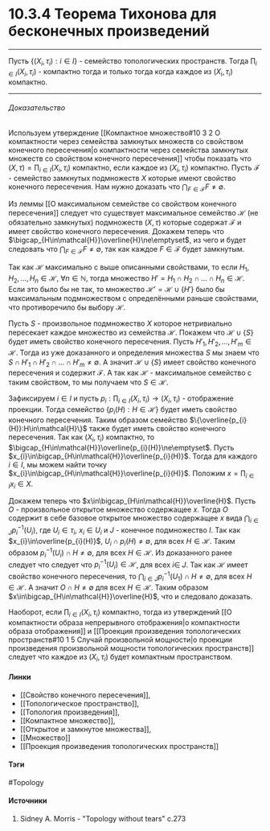 # 10.3.4 Теорема Тихонова для бесконечных произведений
***
Пусть $\{(X_{i},\tau_{i}):i\in I\}$ - семейство топологических пространств. Тогда $\prod_{i\in I}(X_{i},\tau_{i})$ - компактно тогда и только тогда когда каждое из $(X_{i},\tau_{i})$ компактно.
***
###### Доказательство
Используем утверждение [[Компактное множество#10 3 2 О компактности через семейства замкнутых множеств со свойством конечного пересечения|о компактности через семейства замкнутых множеств со свойством конечного пересечения]] чтобы показать что $(X,\tau)=\prod_{i\in I}(X_{i},\tau_{i})$ компактно, если каждое из $(X_{i},\tau_{i})$ компактно. Пусть $\mathcal{F}$ - семейство замкнутых подмножеств $X$ которые имеют свойство конечного пересечения. Нам нужно доказать что $\bigcap_{F\in\mathcal{F}}F\ne\emptyset$.

Из леммы [[О максимальном семействе со свойством конечного пересечения]] следует что существует максимальное семейство $\mathcal{H}$ (не обязательно замкнутых) подмножеств $(X,\tau)$ которые содержат $\mathcal{F}$ и имеет свойство конечного пересечения. Докажем теперь что $\bigcap_{H\in\mathcal{H}}\overline{H}\ne\emptyset$, из чего и будет следовать что $\bigcap_{F\in\mathcal{F}}F\ne\emptyset$, так как каждое $F\in\mathcal{F}$ будет замкнутым.

Так как $\mathcal{H}$ максимально с выше описанными свойствами, то если $H_{1},H_{2},\dots,H_{n}\in\mathcal{H}$, $\forall n\in\mathbb{N}$, тогда множество $H'=H_{1}\cap H_{2}\cap\dots\cap H_{n}\in\mathcal{H}$. Если это было бы не так, то множество $\mathcal{H}'=\mathcal{H}\cup\{H'\}$ было бы максимальным подмножеством с определёнными раньше свойствами, что противоречило бы выбору $\mathcal{H}$.

Пусть $S$ - произвольное подмножество $X$ которое нетривиально пересекает каждое множество из семейства $\mathcal{H}$. Покажем что $\mathcal{H}\cup\{S\}$ будет иметь свойство конечного пересечения. Пусть $H'_{1},H'_{2},\dots,H'_{m}\in\mathcal{H}$. Тогда из уже доказанного и определения множества $S$ мы знаем что $S\cap H'_{1}\cap H'_{2}\cap\dots\cap H'_{m}\ne\emptyset$. А значит $\mathcal{H}\cup\{S\}$ имеет свойство конечного пересечения и содержит $\mathcal{F}$. А так как $\mathcal{H}$ - максимальное семейство с таким свойством, то мы получаем что $S\in\mathcal{H}$.

Зафиксируем $i\in I$ и пусть $p_{i}:\prod_{i\in I}(X_{i},\tau_{i})\to(X_{i},\tau_{i})$ - отображение проекции. Тогда семейство $\{p_{i}(H):H\in\mathcal{H}\}$ будет иметь свойство конечного пересечения. Таким образом семейство $\{\overline{p_{i}(H)}:H\in\mathcal{H}\}$ также будет иметь свойство конечного пересечения. Так как $(X_{i},\tau_{i})$ компактно, то $\bigcap_{H\in\mathcal{H}}\overline{p_{i}(H)}\ne\emptyset$. Пусть $x_{i}\in\bigcap_{H\in\mathcal{H}}\overline{p_{i}(H)}$. Тогда для каждого $i\in I$, мы можем найти точку $x_{i}\in\bigcap_{H\in\mathcal{H}}\overline{p_{i}(H)}$. Положим $x=\prod_{i\in I}x_{i}\in X$.

Докажем теперь что $x\in\bigcap_{H\in\mathcal{H}}\overline{H}$. Пусть $O$ - произвольное открытое множество содержащее $x$. Тогда $O$ содержит в себе базовое открытое множество содержащее $x$ вида $\bigcap_{i\in J}p_{i}^{-1}(U_{i})$, где $U_{i}\in\tau_{i}$, $x_{i}\in U_{i}$ и $J$ - конечное подмножество $I$. Так как $x_{i}\in\overline{p_{i}(H)}$, $U_{i}\cap p_{i}(H)\ne\emptyset$, для всех $H\in\mathcal{H}$. Таким образом $p_{i}^{-1}(U_{i})\cap H\ne\emptyset$, для всех $H\in\mathcal{H}$. Из доказанного ранее следует что следует что $p_{i}^{-1}(U_{i})\in\mathcal{H}$, для всех $i\in\ J$. Так как $\mathcal{H}$ имеет свойство конечного пересечения, то $\bigcap_{i\in J}p_{i}^{-1}(U_{1})\cap H\ne\emptyset$, для всех $H\in\mathcal{H}$. А значит $O\cap H\ne\emptyset$ для всех $H\in\mathcal{H}$. Таким образом $x\in\bigcap_{H\in\mathcal{H}}\overline{H}$, что и следовало доказать.

Наоборот, если $\prod_{i\in I}(X_{i},\tau_{i})$ компактно, тогда из утверждений [[О компактности образа непрерывного отображения|о компактности образа отображения]] и [[Проекция произведения топологических пространств#10 1 5 Случай произвольной мощности|о проекции произведения произвольной мощности топологических пространств]] следует что каждое из $(X_{i},\tau_{i})$ будет компактным пространством.
#### Линки
- [[Свойство конечного пересечения]],
- [[Топологическое пространство]],
- [[Топология произведения]],
- [[Компактное множество]],
- [[Открытое и замкнутое множества]],
- [[Множество]]
- [[Проекция произведения топологических пространств]]
#### Тэги
 #Topology 
#### Источники
1. Sidney A. Morris - "Topology without tears" c.273